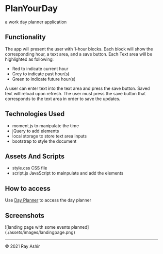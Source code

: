# PlanYourDay
a work day planner application

## Functionality 
The app will present the user with 1-hour blocks. Each block will show the corresponding hour, a text area, and a save button. Each Text area will be highlighted as following: 

- Red to indicate current hour
- Grey to indicate past hour(s)
- Green to indicate future hour(s)

A user can enter text into the text area and press the save button. Saved text will reload upon refresh. The user must press the save button that corresponds to the text area in order to save the updates. 

## Technologies Used

* moment.js to manipulate the time
* jQuery to add elements
* local storage to store text area inputs
* bootstrap to style the document

## Assets And Scripts
* style.css CSS file 
* script.js JavaScript to mainpulate and add the elements

## How to access
Use [Day Planner](https://rashir01.github.io/MyDayPlanner/) to access the day planner

## Screenshots
![landing page with some events planned] (./assets/images/landingpage.png)

---

© 2021 Ray Ashir